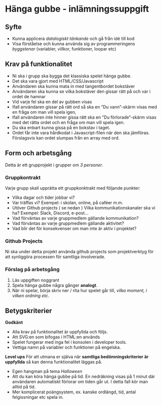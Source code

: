 # Hänga gubbe - inlämningssuppgift

## Syfte

* Kunna applicera *datalogiskt tänkande* och gå från idé till kod
* Visa förståelse och kunna använda sig av programmeringens *byggstenar* (variabler, villkor, funktioner, loopar etc)


## Krav på funktionalitet

* Ni ska i grupp ska bygga det klassiska spelet hänga gubbe.
* Det ska vara gjort med HTML/CSS/Javascript
* Användaren ska kunna mata in med tangentbordet bokstäver
* Användaren ska kunna se vilka bokstäver den gissar rätt på  och var i ordet de hamnar
* Vid varje fel ska en del av gubben visas
* Ifall användaren gissar på rätt ord så ska en ”Du vann”-skärm visas med en fråga om man vill spela igen,
* Ifall användaren inte hinner gissa rätt ska en ”Du förlorade”-skärm visas med det rätta ordet och en fråga om man vill spela igen.
* Du ska enbart kunna gissa på en bokstav i taget.
* Ordet får inte vara hårdkodat i Javascript-filen när den ska jämföras. Förslagsvis kan ordet slumpas från en array med ord.

## Form och arbetsgång
Detta är ett grupprojekt i grupper om *3 personer*.

### Gruppkontrakt
Varje grupp skall upprätta ett gruppkonktrakt med följande punkter:

* Vilka dagar och tider jobbar vi?
* Var träffas vi? Exempel: i skolan, online, på caféer m.m.
* Utöver Github projects ( se nedan ) Vilka kommunikationskanaler ska vi ha? Exempel: Slack, Discord, e-post...
* Vad förväntas av varje gruppmedlem gällande kommunikation?
* Vad förväntas av varje gruppmedlem gällande aktivitet?
* Vad blir det för konsekvenser om man inte är aktiv i projektet?

### Github Projects
Ni ska under detta projekt använda github projects som projektverktyg för att synliggöra processen för samtliga involverade. 

### Förslag på arbetsgång
1. Läs uppgiften noggrant
2. Spela hänga gubbe några gånger __analogt__.
3. När ni spelar, börja skriv ner / rita hur spelet går till, *vilka moment, i vilken ordning etc*.


## Betygskriterier

**Godkänt**
* Alla krav på funktionalitet är uppfyllda och följs.
* Att SVG:en som bifogas i HTML:en används
* Spelet fungerar med inga fel i konsolen i developer tools.
* Vettiga namn på variabler och funktioner på engelska.

**Level ups**
För att utmana er själva när **samtliga bedömningskriterier är uppfyllda** så kan denna funktionalitet läggas på.

* Egen hangman på tema *Halloween*
* Att du kan köra hänga gubbe på tid. En nedräkning visas på 1 minut där användaren automatiskt förlorar om tiden går ut. I detta fall kör man alltid på tid.
* Mer komplicerat poängsystem, ex. kanske ordlängd, tid, antal felgissningar etc spela in.
